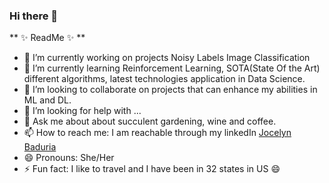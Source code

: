 ### Hi there 👋


** ✨ ReadMe ✨ **

- 🔭 I’m currently working on projects Noisy Labels Image Classification
- 🌱 I’m currently learning Reinforcement Learning, SOTA(State Of the Art) different algorithms, latest technologies application in Data Science.
- 👯 I’m looking to collaborate on projects that can enhance my abilities in ML and DL.
- 🤔 I’m looking for help with ...
- 💬 Ask me about about succulent gardening, wine and coffee.
- 📫 How to reach me: I am reachable through my linkedIn [Jocelyn Baduria](https://www.linkedin.com/in/jocelyn-b-87b88543/)
- 😄 Pronouns: She/Her
- ⚡ Fun fact: I like to travel and I have been in 32 states in US :smile:       
